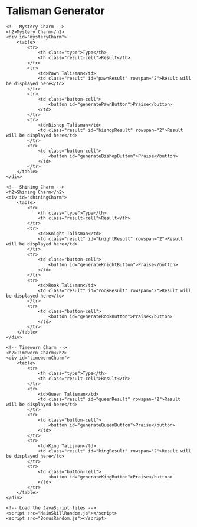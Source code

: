 <!DOCTYPE html>
<html lang="en">
<head>
    <meta charset="UTF-8">
    <meta name="viewport" content="width=device-width, initial-scale=1.0">
    <title>Talisman Generator</title>
    <link rel="stylesheet" href="styles.css">
</head>
<body>
    <h1>Talisman Generator</h1>

    <!-- Mystery Charm -->
    <h2>Mystery Charm</h2>
    <div id="mysteryCharm">
        <table>
            <tr>
                <th class="type">Type</th>
                <th class="result-cell">Result</th>
            </tr>
            <tr>
                <td>Pawn Talisman</td>
                <td class="result" id="pawnResult" rowspan="2">Result will be displayed here</td>
            </tr>
            <tr>
                <td class="button-cell">
                    <button id="generatePawnButton">Praise</button>
                </td>
            </tr>
            <tr>
                <td>Bishop Talisman</td>
                <td class="result" id="bishopResult" rowspan="2">Result will be displayed here</td>
            </tr>
            <tr>
                <td class="button-cell">
                    <button id="generateBishopButton">Praise</button>
                </td>
            </tr>
        </table>
    </div>

    <!-- Shining Charm -->
    <h2>Shining Charm</h2>
    <div id="shiningCharm">
        <table>
            <tr>
                <th class="type">Type</th>
                <th class="result-cell">Result</th>
            </tr>
            <tr>
                <td>Knight Talisman</td>
                <td class="result" id="knightResult" rowspan="2">Result will be displayed here</td>
            </tr>
            <tr>
                <td class="button-cell">
                    <button id="generateKnightButton">Praise</button>
                </td>
            </tr>
            <tr>
                <td>Rook Talisman</td>
                <td class="result" id="rookResult" rowspan="2">Result will be displayed here</td>
            </tr>
            <tr>
                <td class="button-cell">
                    <button id="generateRookButton">Praise</button>
                </td>
            </tr>
        </table>
    </div>

    <!-- Timeworn Charm -->
    <h2>Timeworn Charm</h2>
    <div id="timewornCharm">
        <table>
            <tr>
                <th class="type">Type</th>
                <th class="result-cell">Result</th>
            </tr>
            <tr>
                <td>Queen Talisman</td>
                <td class="result" id="queenResult" rowspan="2">Result will be displayed here</td>
            </tr>
            <tr>
                <td class="button-cell">
                    <button id="generateQueenButton">Praise</button>
                </td>
            </tr>
            <tr>
                <td>King Talisman</td>
                <td class="result" id="kingResult" rowspan="2">Result will be displayed here</td>
            </tr>
            <tr>
                <td class="button-cell">
                    <button id="generateKingButton">Praise</button>
                </td>
            </tr>
        </table>
    </div>

    <!-- Load the JavaScript files -->
    <script src="MainSkillRandom.js"></script>
    <script src="BonusRandom.js"></script>
</body>
</html>
